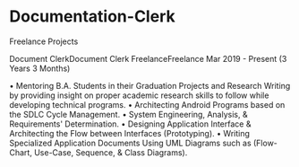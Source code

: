 # Documentation-Clerk
Freelance Projects

Document ClerkDocument Clerk
FreelanceFreelance
Mar 2019 - Present (3 Years 3 Months)

• Mentoring B.A. Students in their Graduation Projects and Research Writing by providing insight on proper academic research skills to follow while developing technical programs.
• Architecting Android Programs based on the SDLC Cycle Management.
• System Engineering, Analysis, & Requirements' Determination.
• Designing Application Interface & Architecting the Flow between Interfaces (Prototyping).
• Writing Specialized Application Documents Using UML Diagrams such as (Flow-Chart, Use-Case, Sequence, & Class Diagrams).
